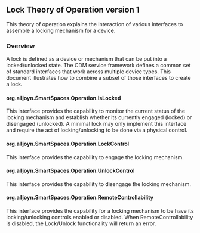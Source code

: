 ## Lock Theory of Operation version 1

This theory of operation explains the interaction of various interfaces to
assemble a locking mechanism for a device.

### Overview

A lock is defined as a device or mechanism that can be put into a locked/unlocked
state. The CDM service framework defines a common set of standard interfaces that work
across multiple device types. This document illustrates how to combine a subset
of those interfaces to create a lock.

#### org.alljoyn.SmartSpaces.Operation.IsLocked

This interface provides the capability to monitor the current
status of the locking mechanism and establish whether its currently engaged (locked) or
disengaged (unlocked). A minimal lock may only implement this interface and
require the act of locking/unlocking to be done via a physical control.

#### org.alljoyn.SmartSpaces.Operation.LockControl

This interface provides the capability to engage the locking mechanism.

#### org.alljoyn.SmartSpaces.Operation.UnlockControl

This interface provides the capability to disengage the locking mechanism.

#### org.alljoyn.SmartSpaces.Operation.RemoteControllability

This interface provides the capability for a locking mechanism to be have its
locking/unlocking controls enabled or disabled. When RemoteControllability is
disabled, the Lock/Unlock functionality will return an error.
